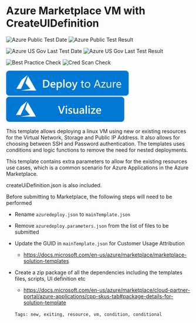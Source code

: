 # Azure Marketplace VM with CreateUIDefinition

![Azure Public Test Date](https://azurequickstartsservice.blob.core.windows.net/badges/100-marketplace-sample/PublicLastTestDate.svg)
![Azure Public Test Result](https://azurequickstartsservice.blob.core.windows.net/badges/100-marketplace-sample/PublicDeployment.svg)

![Azure US Gov Last Test Date](https://azurequickstartsservice.blob.core.windows.net/badges/100-marketplace-sample/FairfaxLastTestDate.svg)
![Azure US Gov Last Test Result](https://azurequickstartsservice.blob.core.windows.net/badges/100-marketplace-sample/FairfaxDeployment.svg)

![Best Practice Check](https://azurequickstartsservice.blob.core.windows.net/badges/100-marketplace-sample/BestPracticeResult.svg)
![Cred Scan Check](https://azurequickstartsservice.blob.core.windows.net/badges/100-marketplace-sample/CredScanResult.svg)

[![Deploy To Azure](https://raw.githubusercontent.com/Azure/azure-quickstart-templates/master/1-CONTRIBUTION-GUIDE/images/deploytoazure.svg?sanitize=true)](https://portal.azure.com/#create/Microsoft.Template/uri/https%3A%2F%2Fraw.githubusercontent.com%2FAzure%2Fazure-quickstart-templates%2Fmaster%2F100-marketplace-sample%2Fazuredeploy.json)
[![Visualize](https://raw.githubusercontent.com/Azure/azure-quickstart-templates/master/1-CONTRIBUTION-GUIDE/images/visualizebutton.svg?sanitize=true)](http://armviz.io/#/?load=https%3A%2F%2Fraw.githubusercontent.com%2FAzure%2Fazure-quickstart-templates%2Fmaster%2F100-marketplace-sample%2Fazuredeploy.json)

This template allows deploying a linux VM using new or existing resources for
the Virtual Network, Storage and Public IP Address. It also allows for choosing
between SSH and Password authentication. The templates uses conditions and logic
functions to remove the need for nested deployments.

This template contains extra parameters to allow for the existing resources use
cases, which is a common scenario for Azure Applications in the Azure
Marketplace.

createUiDefinition.json is also included.

Before submitting to Marketplace, the following steps will need to be performed

- Rename `azuredeploy.json` to `mainTemplate.json`
- Remove `azuredeploy.parameters.json` from the list of files to be submitted
- Update the GUID in `mainTemplate.json` for Customer Usage Attribution
  - https://docs.microsoft.com/en-us/azure/marketplace/marketplace-solution-templates
- Create a zip package of all the dependencies including the templates files,
  scripts, UI definition etc

  - https://docs.microsoft.com/en-us/azure/marketplace/cloud-partner-portal/azure-applications/cpp-skus-tab#package-details-for-solution-template

  `Tags: new, exiting, resource, vm, condition, conditional`
